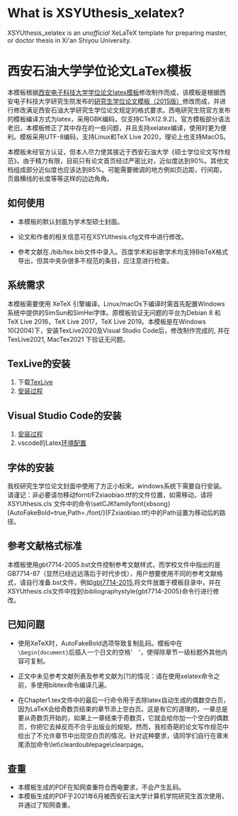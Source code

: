 # What is XSYUthesis_xelatex?

XSYUthesis_xelatex is an *unofficial* XeLaTeX template for preparing  master, or doctor thesis in Xi'an Shiyou University.

# 西安石油大学学位论文LaTex模板

本模板根据[西安电子科技大学学位论文latex模板](https://github.com/103yiran/XDUthesis_xelatex)修改制作而成，该模板是根据西安电子科技大学研究生院发布的[研究生学位论文模板（2015版）](http://gr.xidian.edu.cn/system/_content/download.jsp?urltype=news.DownloadAttachUrl&owner=1281831001&wbfileid=2041391)修改而成，并进行修改满足西安石油大学研究生学位论文规定的格式要求。西电研究生院官方发布的模板编译方式为latex，采用GBK编码，仅支持CTeX(2.9.2)。官方模板部分语法老旧，本模板修正了其中存在的一些问题，并且支持xelatex编译，使用时更为便利。模板采用UTF-8编码，支持Linux和TeX Live 2020，理论上也支持MacOS。

本模板未经官方认证，但本人尽力使其接近于西安石油大学《硕士学位论文写作规范》。由于精力有限，目前只有论文首页经过严密比对，近似度达到90%。其他文档组成部分近似度也应该达到85%。可能需要微调的地方例如页边距，行间距，页眉横线的长度等等这样的边边角角。
## 如何使用

* 本模板的默认封面为学术型硕士封面。

* 论文和作者的相关信息可在XSYUthesis.cfg文件中进行修改。

* 参考文献在./bib/tex.bib文件中录入。百度学术和谷歌学术均支持BibTeX格式导出，但其中夹杂很多不规范的条目，应注意进行检查。


## 系统需求

本模板需要使用 XeTeX 引擎编译。Linux/macOs下编译时需首先配置Windows系统中提供的SimSun和SimHei字体。原模板验证无问题的平台为Debian 8 和TeX Live 2016，TeX Live 2017，TeX Live 2019。本模板是在Windows 10(2004)下，安装TexLive2020及Visual Studio Code后，修改制作完成的, 并在 TexLive2021, MacTex2021 下验证无问题。

## TexLive的安装
1. 下载[TexLive](http://mirror.ctan.org/systems/texlive/tlnet/install­tl­windows.exe)
2. [安装过程](https://blog.csdn.net/weixin_39892850/article/details/105468247)

## Visual Studio Code的安装
1. [安装过程](https://zhuanlan.zhihu.com/p/106357123)
2. vscode的Latex[环境配置](https://zhuanlan.zhihu.com/p/38178015)

## 字体的安装
我校研究生学位论文封面中使用了方正小标宋。windows系统下需要自行安装。请谨记：非必要请勿移动fornt/FZxiaobiao.ttf的文件位置，如需移动，请将 XSYUthesis.cls 文件中的命令\setCJKfamilyfont{xbsong}[AutoFakeBold=true,Path=./font/]{FZxiaobiao.ttf}中的Path设置为移动后的路径。

## 参考文献格式标准
本模板使用gbt7714-2005.bst文件控制参考文献样式，而学校文件中指出的是GB7714-87（显然已经远远落后于时代步伐），用户想要使用不同的参考文献格式，请自行准备.bst文件，例如[gbt7714-2015](https://github.com/CTeX-org/gbt7714-bibtex-style),将文件放置于模板目录中，并在XSYUthesis.cls文件中找到\bibliographystyle{gbt7714-2005}命令行进行修改。

## 已知问题
* 使用XeTeX时，AutoFakeBold选项导致复制乱码。模板中在`\begin{document}`后插入一个日文的空格'　'，使得除章节一级标题外其他内容可复制。

* 正文中未见参考文献列表及参考文献为[?]的情况：请在使用xelatex命令之前，多使用bibtex命令编译几遍。

* 在Chapter1.tex文件中的最后一行命令用于去除latex自动生成的偶数空白页，因为LaTeX会给奇数页结束的章节添上空白页。这是有它的道理的，一章总是要从奇数页开始的，如果上一章结束于奇数页，它就会给你加一个空白的偶数页，你把它去掉反而不合乎出版业的规矩。然而，我校奇葩的论文写作规范中给出了不允许章节中出现空白页的情况。针对这种要求，请同学们自行在章末尾添加命令\let\cleardoublepage\clearpage。

## 查重
* 本模板生成的PDF在知网查重符合西电要求，不会产生乱码。
* 本模板生成的PDF于2021年6月被西安石油大学计算机学院研究生首次使用，并通过了知网查重。

